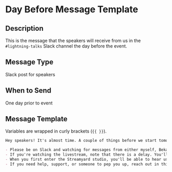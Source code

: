 # Day Before Message Template

## Description

This is the message that the speakers will receive from us in the `#lightning-talks` Slack channel the day before the event.

## Message Type

Slack post for speakers

## When to Send

One day prior to event

## Message Template

Variables are wrapped in curly brackets (`{{ }}`).

````md
Hey speakers! It's almost time. A couple of things before we start tomorrow:

- Please be on Slack and watching for messages from either myself, Bekah, or Dan at least 15 minutes before your talk. Times are scheduled, but things happen. Someone might end early or not be able to attend and you may be asked to present earlier.
- If you're watching the livestream, note that there is a delay. You'll be asked to enter the Streamyard studio before the previous speaker has finished. Also, remember to mute or close out the livestream entirely during your talk.
- When you first enter the Streamyard studio, you'll be able to hear us, but no one will be able to hear you until we add you to the stage. There will be a "Comments" panel on the righthand side where you can see viewer comments. You'll also see a "Private chat" tab. Use that to communicate with us while the person before you is presenting.
- If you need help, support, or someone to pep you up, reach out in this channel or any other VC channel. We all know you're going to do a great job!
````
